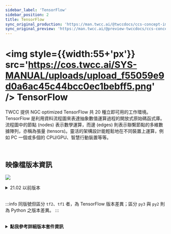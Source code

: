 ```yaml
---
sidebar_label: 'TensorFlow'
sidebar_position: 2
title: TensorFlow
sync_original_production: 'https://man.twcc.ai/@twccdocs/ccs-concept-image-tensorflow-zh' 
sync_original_preview: 'https://man.twcc.ai/@preview-twccdocs/ccs-concept-image-tensorflow-zh' 
---
```



# <img style={{width:55+'px'}} src='https://cos.twcc.ai/SYS-MANUAL/uploads/upload_f55059e9d0a6ac45c44bcc0ec1bebff5.png' /> TensorFlow


TWCC 提供 NGC optimized TensorFlow 共 20 種立即可用的工作環境。TensorFlow 是利用資料流程圖來表達抽象數值運算過程的開放式原始碼函式庫。流程圖中的節點 (nodes) 表示數學運算，而邊 (edges) 則表示聯繫節點的多維數據陣列，亦稱為張量 (tensors)。靈活的架構設計能輕鬆地在不同裝置上運算，例如 PC 一個或多個的 CPU/GPU、智慧行動裝置等等。

<br/>

## <i class="fa fa-sticky-note" aria-hidden="true"></i> <span class="ccsimglist">映像檔版本資訊</span> 

![](https://cos.twcc.ai/SYS-MANUAL/uploads/upload_7bdfd7263f5b129d2e0da835859cbd62.png)

<details>
<summary>21.02 以前版本</summary>

![](https://cos.twcc.ai/SYS-MANUAL/uploads/upload_68587b1bf457ba1bc473ee58e906b30b.png)

</details>

<br/>

:::info
同版號但區分 `tf2`、`tf1` 者，為 TensorFlow 版本差異；區分 `py3` 與 `py2` 則為 Python 之版本差異。
:::

<br/>

<details class="docspoiler">

<summary><b>點我參考詳細版本套件資訊</b></summary>

- [tensorflow-22.02-tf1/tf2-py3](https://docs.nvidia.com/deeplearning/frameworks/tensorflow-release-notes/rel_22-02.html#rel_22-02)
- [tensorflow-21.11-tf1/tf2-py3](https://docs.nvidia.com/deeplearning/frameworks/tensorflow-release-notes/rel_21-11.html#rel_21-11)
- [tensorflow-21.08-tf1/tf2-py3](https://docs.nvidia.com/deeplearning/frameworks/tensorflow-release-notes/rel_21-08.html#rel_21-08)
- [tensorflow-21.06-tf1/tf2-py3](https://docs.nvidia.com/deeplearning/frameworks/tensorflow-release-notes/rel_21-06.html#rel_21-06)
- [tensorflow-21.02-tf1/tf2-py3](https://docs.nvidia.com/deeplearning/frameworks/tensorflow-release-notes/rel_21-02.html#rel_21-02)
- [tensorflow-20.11-tf1/tf2-py3](https://docs.nvidia.com/deeplearning/frameworks/tensorflow-release-notes/rel_20-11.html#rel_20-11)
- [tensorflow-20.08-tf1/tf2-py3](https://docs.nvidia.com/deeplearning/frameworks/tensorflow-release-notes/rel_20-08.html#rel_20-08)
- [tensorflow-20.06-tf1/tf2-py3](https://docs.nvidia.com/deeplearning/frameworks/tensorflow-release-notes/rel_20-06.html#rel_20-06)
- [tensorflow-20.02-tf1/tf2-py3](https://docs.nvidia.com/deeplearning/frameworks/tensorflow-release-notes/rel_20-02.html#rel_20-02)
- [tensorflow-19.11-tf1/tf2-py3](https://docs.nvidia.com/deeplearning/frameworks/tensorflow-release-notes/rel_19.11.html#rel_19.11)
- [tensorflow-19.08-py2/py3](https://docs.nvidia.com/deeplearning/frameworks/tensorflow-release-notes/rel_19.08.html#rel_19.08)
- [tensorflow-19.02-py2/py3-v1](https://docs.nvidia.com/deeplearning/frameworks/tensorflow-release-notes/rel_19.02.html#rel_19.02)
- [tensorflow-18.12-py2/py3-v1](https://docs.nvidia.com/deeplearning/frameworks/tensorflow-release-notes/rel_18.12.html#rel_18.12)
- [tensorflow-18.10-py2/py3-v1](https://docs.nvidia.com/deeplearning/frameworks/tensorflow-release-notes/rel_18.10.html#rel_18.10)
- [tensorflow-18.08-py2/py3-v1](https://docs.nvidia.com/deeplearning/frameworks/tensorflow-release-notes/rel_18.08.html#rel_18.08)

</details>
